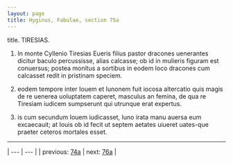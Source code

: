 ```yaml
---
layout: page
title: Hyginus, Fabulae, section 75a
---
```


title. TIRESIAS.



1. In monte Cyllenio Tiresias Eueris filius pastor dracones uenerantes dicitur baculo percussisse, alias calcasse; ob id in mulieris figuram est conuersus; postea monitus a sortibus in eodem loco dracones cum calcasset redit in pristinam speciem.



2. eodem tempore inter Iouem et Iunonem fuit iocosa altercatio quis magis de re uenerea uoluptatem caperet, masculus an femina, de qua re Tiresiam iudicem sumpserunt qui utrunque erat expertus.



3. is cum secundum Iouem iudicasset, Iuno irata manu auersa eum excaecauit; at Iouis ob id fecit ut septem aetates uiueret uates-que praeter ceteros mortales esset.



---

| --- | --- |
| previous: [74a](../74a/) | next: [76a](../76a/) |